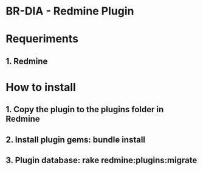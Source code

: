 # BR-DIA - Redmine Plugin

# Requeriments

## 1. Redmine

# How to install

## 1. Copy the plugin to the plugins folder in Redmine

## 2. Install plugin gems: bundle install

## 3. Plugin database: rake redmine:plugins:migrate

